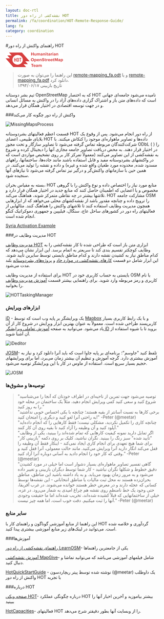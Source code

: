 ```yaml
---
layout: doc-rtl
title: نقشه‌کشی از راه دور HOT  
permalink: /fa/coordination/HOT-Remote-Response-Guide/
lang: fa
category: coordination
---
```


#راهنمای واکنش از راه دور HOT   

![HotGuideLogo](/images/hot-logo.png)  

> این راهنما را می‌توان به صورت [remote-mapping_fa.odt](/files/remote-mapping_fa.odt) و یا [remote-mapping_fa.pdf](/files/remote-mapping_fa.pdf) دانلود کرد.  
تاریخ بازبینی ۱۳۹۴/۰۶/۱۷  

تیم بشر دوستانه OpenStreetMap که به اختصار HOT نامیده می‌شود جامعه‌ای جهانی است که داده‌های متن باز و اشتراک گزاری داده‌های آزاد را در واکنش به مسائل انسانی و در جهت توسعه اقتصادی در اختیار همگان قرار می‌دهد.  

###واکنش از راه دور چگونه کار می‌کند 

![MissingMapsProcess](http://hot.openstreetmap.org/sites/default/files/styles/large/public/process.png?itok=jlAYWov0)  

قسمت اعظم فعالیتهای بشردوستانه HOT از راه دور انجام می‌شود. پس از وقوع یک بلایای طبیعی، اعضای HOT داده‌ها و تصاویر ماهواره‌ای موجود را کنکاش میکنند. با شرکت‌کنندگان مربوطه تماس گرفته می‌شود تا تصاویر سازگار و تحت مجوز ODbL ( ) را در اختیار قرار دهند. به محض دریافت تصاویر جامعه مجازی آنها را دیجیتال کرده و شروع به نقشه‌کشی از این تصاویر می‌کنند (معمولاً تمرکز کار بر روی تشخیص مواردی است که در واکنشهای بشردوستانه مفید و قابل استفاده باشند مانند جاده‌ها، ساختمانها، راههای مسدود شده, محدوده مورد طغیان واقع شده و غیره) و داده و نقشه را تولید می‌کنند. در همین حین با سازمانهای واکنش‌گر و درگیر نیز تماس گرفته می‌شود تا نیازهای آنها سنجیده شود.  

بسته به مقیاس بحران، HOT منابع مورد نیاز را اختصاص داده و نوع واکنش را با گروهی مخصوص و یا اعضایی که اطمینان حاصل کنند که منابع جدید در اختیار همگان قرار دارد و تلاشها بیشتر در چه نقاطی متمرکز شوند، هماهنگ می‌کند. HOT مشارکت جامعه OSM را ترویج داده و چنانچه مقدور باشد از نقشه‌کشهای محلی می‌خواهد که از ابزارهایی همچون مدیریت وظایف استفاده کنند تا تلاشهای واکنش را هماهنگ کنند. مثالهایی از فعالیتهای راه دور در کشورهای ساحل عاج، سنگال، فیلیپین و جمهوری دموکراتیک کنگو انجام شده است.  

[Syria Activation Example](http://hot.openstreetmap.org/updates/2013-01-28_syria_activation)  

###مدیریت وظایف در HOT 

[مدیریت وظایف HOT](http://tasks.hotosm.org/) ابزاری متن باز است که طراحی شده تا کار نقشه‌کشی را به وظایف کوچکتر تقسیم بندی کند تا سریعتر به اتمام برسد. این ابزار نشان می‌دهد که کدام مناطق نیاز به کشیدن نقشه دارند و کدام مناطق بایستی توسط سایرین تأیید شوند. این ابزار شامل دو قسمت [کارهای نقشه‌کشی در موارد حاد](http://wiki.openstreetmap.org/wiki/HOT_activation) و [پروژه‌های بشردوستانه](http://hot.openstreetmap.org/projects) بلند مدت می‌شود.  

برای استفاده از مدیریت وظایف HOT بایستی به حساب کاربری خود در OSM با نام کاربری و رمز مربوطه وارد شوید. برای راهنمایی بیشتر قسمت [آموزش مدیریت وظایف](http://learnosm.org/fa/coordination/tasking-manager/) را بخوانید.  

![HOTTaskingManager](http://hot.openstreetmap.org/sites/default/files/styles/large/public/task_manager_v2_screenshot_CAR_example.png?itok=Q35ytxKl)  

### ابزارهای ویرایش 

[iD](http://learnosm.org/fa/beginner/id-editor/) - یک ویرایشگر بر پایه وب است که توسط [Mapbox](www.mapbox.com) و با یک رابط کاربری بسیار کاربرپسند طراحی شده است. معمولاً به عنوان بهترین ابزار ویرایش در شروع کار از آن یاد می‌شود. می‌توانید به صفحه [آموزش تعاملی ویرایشگر iD](http://ideditor.com/) بروید تا با شیوه استفاده از آن آشنا شوید.  

![iDeditor](https://blog.openstreetmap.org/wp-content/uploads/2013/08/id-editor-sotm-us-2013-venue-screenshot.png)  


[JOSM](https://josm.openstreetmap.de/)- تلفظ کنید "جاوسم"؛ برنامه‌ای بر پایه جاوا است که باید آنرا دانلود کرد و نیاز به آموزش بیشتری دارد. گرچه آموزش و تنظیم آن بیشتر زمان می‌برد، اما برای ویرایشهای حجیم بسیار سریع است. استفاده از ماوس در کار با این ویرایشگر توصیه می‌شود.  

![JOSM](http://njgeo.org/wp-content/uploads/2010/07/josm_osm_editor.png)  

### توصیه‌ها و مشوق‌ها

> "توصیه می‌شود جهت تمرین از ناحیه‌ای در اطراف خودتان که آنجا را می‌شناسید شروع کنید و سعی کنید کمی ویرایش انجام دهید، مثلاْ یک ساختمان در محله خود را به روز کنید."  
> "برخی کارها به نسبت آسانتر از بقیه هستند؛ چنانچه با یکی احساس خوبی نداشتید به راحتی آنرا لغو کنید و دیگری را امتحان کنید!" -Peter (@meetar)  
> "چنانچه کاری را تکمیل نکردید، مشکلی نیست؛ فقط کارهایی را که انجام داده‌اید آپلود کنید و آن وظیفه را آزاد کنید تا بقیه روی آن کار کنند."  
> "اگر تمایل دارید نمونه کیفیت کارهایی که تمام شده‌اند را ببینید، یکی از وظایف "تأیید شده" سبز رنگ را ببینید. نگران نباشید، کلیک بر روی دکمه "بازبینی کار" برای شما هیچ تعهدی برای انجام کاری ایجاد نمی‌کند - اینکار فقط آن وظیفه را قفل می‌کند انگار دارید آنرا ویرایش می‌کنید. مانند حالت معمولی، آنرا قفل کنید و وقتی که کار خود را انجام دادید به آسانی دوباره آنرا آزاد کنید." -Peter (@meetar)  
> "گاهی تفسیر تصاویر ماهواره‌ای بسیار دشوار است اما خیلی در مورد کشیدن دقیق خطوط و شکلها نگران نباشید - کار شما توسط دیگران بازبینی و تغییر داده می‌شود و به مرور زمان بهبود می‌یابد. و به یاد داشته باشید این مناطق، مناطق بحران‌زده هستند نه محل ثبت مالیات یا مناطق انتخاباتی - این نقشه‌ها توسط کسانی که عجله دارند و در معرض خطر هستند خوانده می‌شوند. در غرب آفریقا، حتی وجود یک خط نامنظم روی نقشه هم چراغ امیدی به شمار می‌رود. در غزه، خیلی از ساختمانهایی که قبلاً کشیده شده‌اند، تخریب شده‌اند اما ما حقیقت وجودی آنها را ثبت میکنیم. دقت خوب است، اما همه چیز نیست." -Peter (@meetar)  
 
### سایر منابع 

این راهنما از منابع آموزشی گوناگون و راهنمای کار با HOT گردآوری و خلاصه شده است. می‌توانید در لینک‌های زیر منابع آموزشی بیشتری پیدا کنید.  

###آموزش‌ها

[راهنمای نقشه‌کشی از راه دور LearnOSM](http://learnosm.org/fa/coordination/remote/)- یکی از جامعترین راهنماها  

[آموزش نقشه‌کشی MapGive](http://mapgive.state.gov/learn-to-map/)- شامل فیلمهای آموزشی می‌باشد که می‌توانید تماشا و دنبال کنید.  

[HotQuickStartGuide](https://gist.github.com/meetar/b9929dfec129d1d7f5f2) - نوشته شده توسط پیتر ریچاردسون (@meetar) یک داوطلب واکنش از راه دور HOT با تجربه  

###درباره HOT 

[صفحه ویکی HOT](http://wiki.openstreetmap.org/wiki/Humanitarian_OSM_Team)- درباره چگونگی عملکرد HOT بیشتر بیاموزید و آخرین اخبار آنها را ببینید  

[HotCapacities](http://hot.openstreetmap.org/about/hot_capacities)- فعالیتهای HOT را از وبسایت آنها بطور دقیقتر شرح می‌دهد.  
